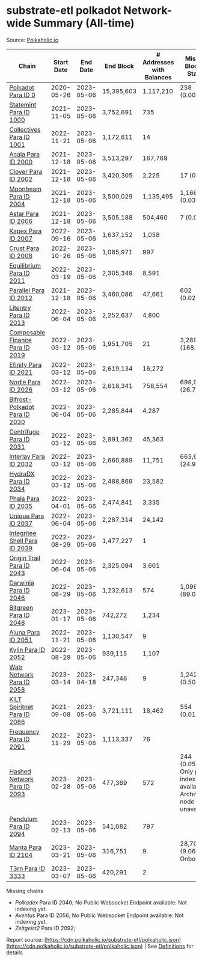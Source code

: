 # substrate-etl polkadot Network-wide Summary (All-time)

Source: [Polkaholic.io](https://polkaholic.io)


| Chain            | Start Date | End Date | End Block | # Addresses with Balances | Missing Blocks / Status |
| ---------------- | ---------- | ---------| --------- | ------------------------- | ----------------------- |
| [Polkadot Para ID 0](/polkadot/0-polkadot) | 2020-05-26 | 2023-05-06 | 15,395,603 |  1,117,210 | 258 (0.00%)  |
| [Statemint Para ID 1000](/polkadot/1000-statemint) | 2021-11-05 | 2023-05-06 | 3,752,691 |  735 |    |
| [Collectives Para ID 1001](/polkadot/1001-collectives) | 2022-11-21 | 2023-05-06 | 1,172,611 |  14 |    |
| [Acala Para ID 2000](/polkadot/2000-acala) | 2021-12-18 | 2023-05-06 | 3,513,297 |  167,769 |    |
| [Clover Para ID 2002](/polkadot/2002-clover) | 2021-12-18 | 2023-05-06 | 3,420,305 |  2,225 | 17 (0.00%)  |
| [Moonbeam Para ID 2004](/polkadot/2004-moonbeam) | 2021-12-18 | 2023-05-06 | 3,500,029 |  1,135,495 | 1,166 (0.03%)  |
| [Astar Para ID 2006](/polkadot/2006-astar) | 2021-12-18 | 2023-05-06 | 3,505,188 |  504,460 | 7 (0.00%)  |
| [Kapex Para ID 2007](/polkadot/2007-kapex) | 2022-09-16 | 2023-05-06 | 1,637,152 |  1,058 |    |
| [Crust Para ID 2008](/polkadot/2008-crust) | 2022-10-26 | 2023-05-06 | 1,085,971 |  997 |    |
| [Equilibrium Para ID 2011](/polkadot/2011-equilibrium) | 2022-03-19 | 2023-05-06 | 2,305,349 |  8,591 |    |
| [Parallel Para ID 2012](/polkadot/2012-parallel) | 2021-12-18 | 2023-05-06 | 3,460,086 |  47,661 | 602 (0.02%)  |
| [Litentry Para ID 2013](/polkadot/2013-litentry) | 2022-06-04 | 2023-05-06 | 2,252,637 |  4,800 |    |
| [Composable Finance Para ID 2019](/polkadot/2019-composable) | 2022-03-12 | 2023-05-06 | 1,951,705 |  21 | 3,289,646 (168.55%)  |
| [Efinity Para ID 2021](/polkadot/2021-efinity) | 2022-03-12 | 2023-05-06 | 2,619,134 |  16,272 |    |
| [Nodle Para ID 2026](/polkadot/2026-nodle) | 2022-03-12 | 2023-05-06 | 2,618,341 |  758,554 | 698,978 (26.70%)  |
| [Bifrost-Polkadot Para ID 2030](/polkadot/2030-bifrost-dot) | 2022-06-04 | 2023-05-06 | 2,285,844 |  4,287 |    |
| [Centrifuge Para ID 2031](/polkadot/2031-centrifuge) | 2022-03-12 | 2023-05-06 | 2,891,362 |  45,363 |    |
| [Interlay Para ID 2032](/polkadot/2032-interlay) | 2022-03-12 | 2023-05-06 | 2,660,889 |  11,751 | 663,696 (24.94%)  |
| [HydraDX Para ID 2034](/polkadot/2034-hydradx) | 2022-03-12 | 2023-05-06 | 2,488,869 |  23,582 |    |
| [Phala Para ID 2035](/polkadot/2035-phala) | 2022-04-01 | 2023-05-06 | 2,474,841 |  3,335 |    |
| [Unique Para ID 2037](/polkadot/2037-unique) | 2022-06-04 | 2023-05-06 | 2,287,314 |  24,142 |    |
| [Integritee Shell Para ID 2039](/polkadot/2039-integritee-shell) | 2022-08-29 | 2023-05-06 | 1,477,227 |  1 |    |
| [Origin Trail Para ID 2043](/polkadot/2043-origintrail) | 2022-06-04 | 2023-05-06 | 2,325,094 |  3,601 |    |
| [Darwinia Para ID 2046](/polkadot/2046-darwinia) | 2022-08-29 | 2023-05-06 | 1,232,613 |  574 | 1,098,057 (89.08%)  |
| [Bitgreen Para ID 2048](/polkadot/2048-bitgreen) | 2023-01-17 | 2023-05-06 | 742,272 |  1,234 |    |
| [Ajuna Para ID 2051](/polkadot/2051-ajuna) | 2022-11-21 | 2023-05-06 | 1,130,547 |  9 |    |
| [Kylin Para ID 2052](/polkadot/2052-kylin) | 2022-08-29 | 2023-05-06 | 939,115 |  1,107 |    |
| [Watr Network Para ID 2058](/polkadot/2058-watr) | 2023-03-14 | 2023-04-18 | 247,348 |  9 | 1,242 (0.50%)  |
| [KILT Spiritnet Para ID 2086](/polkadot/2086-kilt) | 2021-09-08 | 2023-05-06 | 3,721,111 |  18,462 | 554 (0.01%)  |
| [Frequency Para ID 2091](/polkadot/2091-frequency) | 2022-11-29 | 2023-05-06 | 1,113,337 |  76 |    |
| [Hashed Network Para ID 2093](/polkadot/2093-hashed) | 2023-02-28 | 2023-05-06 | 477,369 |  572 | 244 (0.05%) Only partial index available: Archive node unavailable |
| [Pendulum Para ID 2094](/polkadot/2094-pendulum) | 2023-02-13 | 2023-05-06 | 541,082 |  797 |    |
| [Manta Para ID 2104](/polkadot/2104-manta) | 2023-03-21 | 2023-05-06 | 316,751 |  9 | 28,703 (9.06%) Onboarding |
| [T3rn Para ID 3333](/polkadot/3333-t3rn) | 2023-03-07 | 2023-05-06 | 420,291 |  2 |    |

Missing chains


* *Polkadex* Para ID 2040; No Public Websocket Endpoint available: Not indexing yet.
* *Aventus* Para ID 2056; No Public Websocket Endpoint available: Not indexing yet.
* *Zeitgeist2* Para ID 2092; 

Report source: [https://cdn.polkaholic.io/substrate-etl/polkaholic.json](https://cdn.polkaholic.io/substrate-etl/polkaholic.json) | See [Definitions](/DEFINITIONS.md) for details
